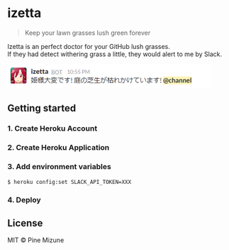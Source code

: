 # izetta

> Keep your lawn grasses lush green forever

Izetta is an perfect doctor for your GitHub lush grasses.<br>
If they had detect withering grass a little, they would alert to me by Slack.

![](screenshot.png)

## Getting started
### 1. Create Heroku Account
### 2. Create Heroku Application
### 3. Add environment variables

```
$ heroku config:set SLACK_API_TOKEN=XXX
```

### 4. Deploy

## License
MIT &copy; Pine Mizune
